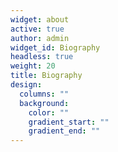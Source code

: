 ```yaml
---
widget: about
active: true
author: admin
widget_id: Biography
headless: true
weight: 20
title: Biography
design:
  columns: ""
  background:
    color: ""
    gradient_start: ""
    gradient_end: ""
---
```

